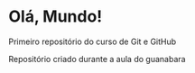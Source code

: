 # Olá, Mundo!
 Primeiro repositório do curso de Git e GitHub

Repositório criado durante a aula do guanabara